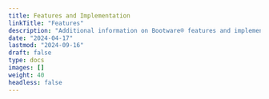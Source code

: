 ```yaml
---
title: Features and Implementation
linkTitle: "Features"
description: "Additional information on Bootware® features and implementation"
date: "2024-04-17"
lastmod: "2024-09-16"
draft: false
type: docs
images: []
weight: 40
headless: false
---
```


